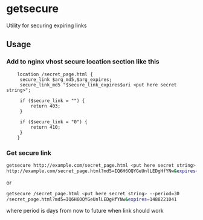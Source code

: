# getsecure

Utility for securing expiring links

## Usage

### Add to nginx vhost secure location section like this

```nginx
    location /secret_page.html {
     secure_link $arg_md5,$arg_expires;
     secure_link_md5 "$secure_link_expires$uri <put here secret string>";

     if ($secure_link = "") {
         return 403;
     }

     if ($secure_link = "0") {
         return 410;
     }
    }
```

### Get secure link

```bash
getsecure http://example.com/secret_page.html <put here secret string> --period=30
http://example.com/secret_page.html?md5=IQ6H6OQYGeUnlLEDgHfYNw&expires=1488221041
```

or

```bash
getsecure /secret_page.html <put here secret string> --period=30
/secret_page.html?md5=IQ6H6OQYGeUnlLEDgHfYNw&expires=1488221041
```

where period is days from now to future when link should work
